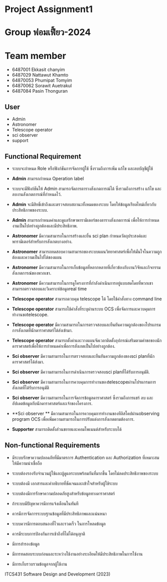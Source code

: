 ﻿#  Project Assignment1

# Group ฟอมเฟี้ยว-2024
# Team member
- 6487001 Ekkasit chanyim
- 6487029 Nattawut Khamto
- 64870053 Phumipat Tomyim
- 64870062 Sorawit Auetrakul
- 6487084 Pasin Thonguran
 
## User

 - Admin
 -  Astronomer
 - Telescope operator 
 - sci observer
 - support

## Functional Requirement

 - ระบบจะกำหนด Role หรือฟังก์ชันการจัดการผู้ใช้ ซึ่งรวมถึงการเพิ่ม แก้ไข และลบบัญชีผู้ใช้

 - **Admin** สามารถกำหนด Operation label

 - ระบบจะมีฟังก์ชันให้  Admin สามารถจัดการตารางสังเกตการณ์ได้ ซึ่งรวมถึงการสร้าง แก้ไข และลบงานสังเกตการณ์ที่กำหนดไว้.

 - **Admin** จะมีสิทธิ์เข้าถึงและตรวจสอบสถานะทั้งหมดของระบบ โดยให้ข้อมูลเรียลไทม์เกี่ยวกับประสิทธิภาพของระบบ.

 - **Admin** สามารถกำหนดค่าและดูแลรักษาพารามิเตอร์ของตารางสังเกตการณ์ เพื่อให้การกำหนดงานเป็นไปอย่างถูกต้องและมีประสิทธิภาพ.

 - **Astronomer** มีความสามารถในการสร้างและยื่น sci plan กำหนดวัตถุประสงค์และพารามิเตอร์สำหรับการสังเกตบางอย่าง.

 - **Astronomer** สามารถทดสอบความสามารถของระบบแผนวิทยาศาสตร์เพื่อให้มั่นใจในความถูกต้องและความเป็นไปได้ของแผน

 - **Astronomer** มีความสามารถในการเก็บข้อมูลที่หลากหลายที่เกี่ยวข้องกับงานวิจัยและกิจกรรมสังเกตการณ์ของพวกเขา.

 - **Astronomer** มีความสามารถในการดูโครงการที่กำลังดำเนินการอยู่แบบสดโดยที่พวกเขาสามารถตรวจสอบและวิเคราะห์ข้อมูลreal time

 - **Telescope operator** สามารถตวบคุม telescope ได้ โดยใช้คำสั่งทาง command line

 - **Telescope operator** สามารถใช้คำสั่งที่ระบุผ่านระบบ OCS เพื่อจัดการและควบคุมการทำงานขอtelescope.

 - **Telescope operator** มีความสามารถในการตรวจสอบและยืนยันความถูกต้องของโปรแกรมการสังเกตที่นักดาราศาสตร์ได้ส่งเข้ามา.

 - **Telescope operator** สามารถตั้งค่าและวางแผนจัดเวลาติดตั้งอุปกรณ์เสริมตามคำขอของนักดาราศาสตร์เพื่อให้การกำหนดค่าเพื่อการสังเกตเป็นไปอย่างถูกต้อง.

 - **Sci observer** มีความสามารถในการตรวจสอบและยืนยันความถูกต้องของsci planที่นักดาราศาสตร์ได้ส่งมา.

 - **Sci observer** มีความสามารถในการดำเนินการตรวจสอบsci planที่ได้รับการอนุมัติ.

 - **Sci observer** มีความสามารถในการควบคุมการทำงานของtelescopeผ่านโปรแกรมการสังเกตที่ได้รับการอนุมัติ

 - **Sci observer** มีความสามารถในการจัดการข้อมูลดาราศาสตร์ ซึ่งรวมถึงการแชร์ ลบ และอัปเดตข้อมูลกับนักดาราศาสตร์และเจ้าของโครงการ.

 - **Sci observer ** มีความสามารถในการควบคุมการทำงานของทีลิสโคปผ่านobserving program  OCS เพื่อเพิ่มความสามารถในการปรับแต่งการสังเกตตามต้องการ.

 
 - **Supporter** สามารถติดตั้งส่วนขยายและคอมโพเนนต์สำหรับระบบได้

## Non-functional  Requirements 

- มีระบบรักษาความปลอดภัยที่มีมาตรการ Authentication และ Authorization ที่เหมาะสมให้มีความน่าเชื่อถือ

- ระบบต้องรองรับจำนวนผู้ใช้และผู้ดูแลระบบพร้อมกันที่มากขึ้น โดยไม่ลดประสิทธิภาพของระบบ

- ระบบต้องมี เอกสารและคำอธิบายที่ชัดเจนและเข้าใจสำหรับผู้ใช้ระบบ

- ระบบต้องมีการรักษาความปลอดภัยสูงสำหรับข้อมูลทางดาราศาสตร์

- ถ้าระบบมีปัญหาควรมีการแจ้งเตือนในทันที

- ควรมีการจัดการระบบฐานข้อมูลที่มีประสิทธิภาพและแน่นหนา

- ระบบควรมีการตอบสนองที่ไวและรวดเร็ว ในการโหลดข้อมูล

- ควรมีระบบการป้องกันการเช้าถึงที่ไม่ได้อนุญาติ

- มีการสำรองข้อมูล

- มีการทดสอบระบบก่อนและระหว่างใช้งานอย่างระเอียดให้มีประสิทธิภาพในการใช้งาน

- มีการเก็บรวบรวมข้อมูลจากผู้ใช้งาน

ITCS431 Software Design and Development (2023)
